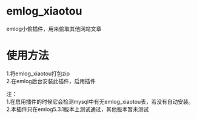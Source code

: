 # emlog_xiaotou
emlog小偷插件，用来偷取其他网站文章
# 使用方法
1.将emlog_xiaotou打包zip<br>
2.在emlog后台安装此插件，启用插件<br>

注：<br>
	1.在启用插件的时候它会检测mysql中有无emlog_xiaotou表，若没有自动安装。<br>
	2.本插件只在emlog5.3.1版本上测试通过，其他版本暂未测试<br>
	
